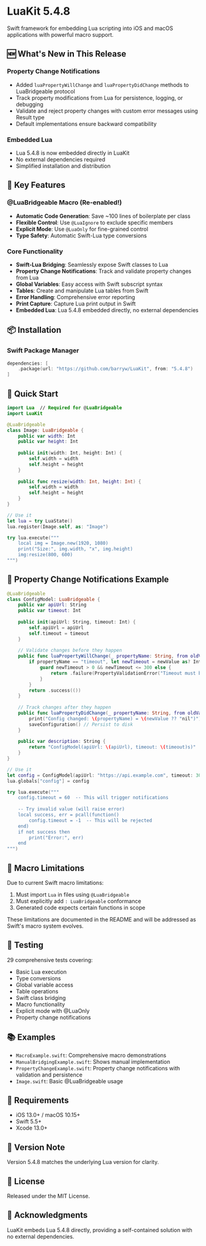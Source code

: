 # LuaKit 5.4.8

Swift framework for embedding Lua scripting into iOS and macOS applications with powerful macro support.

## 🆕 What's New in This Release

### Property Change Notifications
- Added `luaPropertyWillChange` and `luaPropertyDidChange` methods to LuaBridgeable protocol
- Track property modifications from Lua for persistence, logging, or debugging
- Validate and reject property changes with custom error messages using Result type
- Default implementations ensure backward compatibility

### Embedded Lua
- Lua 5.4.8 is now embedded directly in LuaKit
- No external dependencies required
- Simplified installation and distribution

## 🎯 Key Features

### @LuaBridgeable Macro (Re-enabled!)
- **Automatic Code Generation**: Save ~100 lines of boilerplate per class
- **Flexible Control**: Use `@LuaIgnore` to exclude specific members
- **Explicit Mode**: Use `@LuaOnly` for fine-grained control
- **Type Safety**: Automatic Swift-Lua type conversions

### Core Functionality
- **Swift-Lua Bridging**: Seamlessly expose Swift classes to Lua
- **Property Change Notifications**: Track and validate property changes from Lua
- **Global Variables**: Easy access with Swift subscript syntax
- **Tables**: Create and manipulate Lua tables from Swift
- **Error Handling**: Comprehensive error reporting
- **Print Capture**: Capture Lua print output in Swift
- **Embedded Lua**: Lua 5.4.8 embedded directly, no external dependencies

## 📦 Installation

### Swift Package Manager

```swift
dependencies: [
    .package(url: "https://github.com/barryw/LuaKit", from: "5.4.8")
]
```

## 🚀 Quick Start

```swift
import Lua  // Required for @LuaBridgeable
import LuaKit

@LuaBridgeable
class Image: LuaBridgeable {
    public var width: Int
    public var height: Int
    
    public init(width: Int, height: Int) {
        self.width = width
        self.height = height
    }
    
    public func resize(width: Int, height: Int) {
        self.width = width
        self.height = height
    }
}

// Use it
let lua = try LuaState()
lua.register(Image.self, as: "Image")

try lua.execute("""
    local img = Image.new(1920, 1080)
    print("Size:", img.width, "x", img.height)
    img:resize(800, 600)
""")
```

## 🔔 Property Change Notifications Example

```swift
@LuaBridgeable
class ConfigModel: LuaBridgeable {
    public var apiUrl: String
    public var timeout: Int
    
    public init(apiUrl: String, timeout: Int) {
        self.apiUrl = apiUrl
        self.timeout = timeout
    }
    
    // Validate changes before they happen
    public func luaPropertyWillChange(_ propertyName: String, from oldValue: Any?, to newValue: Any?) -> Result<Void, PropertyValidationError> {
        if propertyName == "timeout", let newTimeout = newValue as? Int {
            guard newTimeout > 0 && newTimeout <= 300 else {
                return .failure(PropertyValidationError("Timeout must be between 1 and 300 seconds"))
            }
        }
        return .success(())
    }
    
    // Track changes after they happen
    public func luaPropertyDidChange(_ propertyName: String, from oldValue: Any?, to newValue: Any?) {
        print("Config changed: \(propertyName) = \(newValue ?? "nil")")
        saveConfiguration() // Persist to disk
    }
    
    public var description: String {
        return "ConfigModel(apiUrl: \(apiUrl), timeout: \(timeout)s)"
    }
}

// Use it
let config = ConfigModel(apiUrl: "https://api.example.com", timeout: 30)
lua.globals["config"] = config

try lua.execute("""
    config.timeout = 60  -- This will trigger notifications
    
    -- Try invalid value (will raise error)
    local success, err = pcall(function()
        config.timeout = -1  -- This will be rejected
    end)
    if not success then
        print("Error:", err)
    end
""")
```

## 📝 Macro Limitations

Due to current Swift macro limitations:
1. Must import `Lua` in files using `@LuaBridgeable`
2. Must explicitly add `: LuaBridgeable` conformance
3. Generated code expects certain functions in scope

These limitations are documented in the README and will be addressed as Swift's macro system evolves.

## 🧪 Testing

29 comprehensive tests covering:
- Basic Lua execution
- Type conversions
- Global variable access
- Table operations
- Swift class bridging
- Macro functionality
- Explicit mode with @LuaOnly
- Property change notifications

## 📚 Examples

- `MacroExample.swift`: Comprehensive macro demonstrations
- `ManualBridgingExample.swift`: Shows manual implementation
- `PropertyChangeExample.swift`: Property change notifications with validation and persistence
- `Image.swift`: Basic @LuaBridgeable usage

## 🔧 Requirements

- iOS 13.0+ / macOS 10.15+
- Swift 5.5+
- Xcode 13.0+

## 📝 Version Note

Version 5.4.8 matches the underlying Lua version for clarity.

## 📄 License

Released under the MIT License.

## 🙏 Acknowledgments

LuaKit embeds Lua 5.4.8 directly, providing a self-contained solution with no external dependencies.